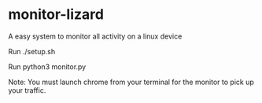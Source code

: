 # monitor-lizard
A easy system to monitor all activity on a linux device

Run ./setup.sh 

Run python3 monitor.py

Note: You must launch chrome from your terminal for the monitor to pick up your traffic.
